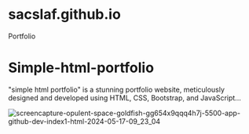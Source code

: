 # sacslaf.github.io
Portfolio

# Simple-html-portfolio
"simple html portfolio" is a stunning portfolio website, meticulously designed and developed using HTML, CSS, Bootstrap, and JavaScript... 

![screencapture-opulent-space-goldfish-gg654x9qqq4h7j-5500-app-github-dev-index1-html-2024-05-17-09_23_04](https://github.com/Hammadu696/Simple-html-portfolio/assets/132342505/2f64cada-90d5-4740-a36b-f9640ce9c05c)
